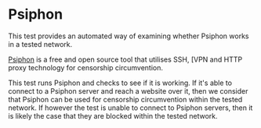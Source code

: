 # Psiphon

This test provides an automated way of examining whether Psiphon works in a
tested network.

[Psiphon](https://psiphon.ca/) is a free and open source tool that utilises SSH,
[VPN and HTTP proxy technology for censorship circumvention.

This test runs Psiphon and checks to see if it is working. If it's able to
connect to a Psiphon server and reach a website over it, then we consider that
Psiphon can be used for censorship circumvention within the tested network. If
however the test is unable to connect to Psiphon servers, then it is likely the
case that they are blocked within the tested network.
